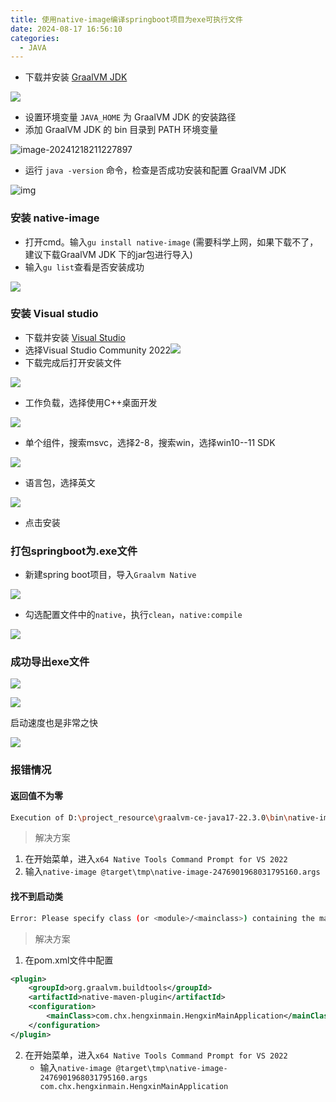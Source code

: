 ```yaml
---
title: 使用native-image编译springboot项目为exe可执行文件
date: 2024-08-17 16:56:10
categories:
  - JAVA
---
```

- 下载并安装 [GraalVM JDK](https://github.com/graalvm/graalvm-ce-builds/releases/tag/vm-22.3.1)

![](https://free-img.400040.xyz/4/2024/12/18/6762c902cfb8e.png)

- 设置环境变量 `JAVA_HOME` 为 GraalVM JDK 的安装路径
- 添加 GraalVM JDK 的 bin 目录到 PATH 环境变量

![image-20241218211227897](https://free-img.400040.xyz/4/2024/12/18/6762ca3c25474.png)

- 运行 `java -version` 命令，检查是否成功安装和配置 GraalVM JDK

![img](https://t.tutu.to/img/V1gd)

### 安装 native-image

- 打开cmd。输入`gu install native-image` (需要科学上网，如果下载不了，建议下载GraalVM JDK 下的jar包进行导入)
- 输入`gu list`查看是否安装成功

![](https://t.tutu.to/img/VgLn)

### 安装 Visual studio

- 下载并安装 [Visual Studio](https://visualstudio.microsoft.com/zh-hans/)
- 选择Visual Studio Community 2022![](https://t.tutu.to/img/Vw9R)
- 下载完成后打开安装文件

![](https://t.tutu.to/img/VTqG)

- 工作负载，选择使用C++桌面开发

![](https://t.tutu.to/img/o8Ym)

- 单个组件，搜索msvc，选择2-8，搜索win，选择win10--11 SDK

![](https://t.tutu.to/img/VQwo)

- 语言包，选择英文

![](https://t.tutu.to/img/V4QJ)

- 点击安装

### 打包springboot为.exe文件
- 新建spring boot项目，导入`Graalvm Native`

![](https://t.tutu.to/img/oUNX)

- 勾选配置文件中的`native`，执行`clean`，`native:compile`

![](https://t.tutu.to/img/VymH)

### 成功导出exe文件

![](https://t.tutu.to/img/Vjge)

![](https://t.tutu.to/img/VtOi)

启动速度也是非常之快

![](https://t.tutu.to/img/o0Qj)



### 报错情况

#### 返回值不为零

```bash
Execution of D:\project_resource\graalvm-ce-java17-22.3.0\bin\native-image.cmd @target\tmp\native-image-2476901968031795160.args com.chx.hengxinmain.HengxinMainApplication returned non-zero result
```

>  解决方案

1. 在开始菜单，进入`x64 Native Tools Command Prompt for VS 2022`
2. 输入`native-image @target\tmp\native-image-2476901968031795160.args `

#### 找不到启动类

```bash
Error: Please specify class (or <module>/<mainclass>) containing the main entry point method. (see --help)
```

> 解决方案

1. 在pom.xml文件中配置

```xml
<plugin>
    <groupId>org.graalvm.buildtools</groupId>
    <artifactId>native-maven-plugin</artifactId>
    <configuration>
    	<mainClass>com.chx.hengxinmain.HengxinMainApplication</mainClass>
    </configuration>
</plugin>
```

2. 在开始菜单，进入`x64 Native Tools Command Prompt for VS 2022`
   - 输入`native-image @target\tmp\native-image-2476901968031795160.args com.chx.hengxinmain.HengxinMainApplication `
